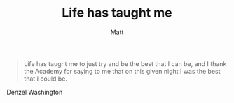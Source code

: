 ﻿---
layout: post
title: Life has taught me
author: Matt
permalink: /2012/08/life-has-taught-me/
categories:
  - Life
format: quote
---

> Life has taught me to just try and be the best that I can be, and I thank the Academy for saying to me that on this given night I was the best that I could be.

Denzel Washington